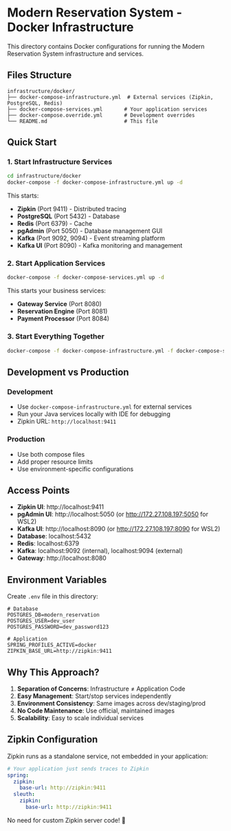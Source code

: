 # Modern Reservation System - Docker Infrastructure

This directory contains Docker configurations for running the Modern Reservation System infrastructure and services.

## Files Structure

```
infrastructure/docker/
├── docker-compose-infrastructure.yml  # External services (Zipkin, PostgreSQL, Redis)
├── docker-compose-services.yml       # Your application services
├── docker-compose.override.yml       # Development overrides
└── README.md                         # This file
```

## Quick Start

### 1. Start Infrastructure Services
```bash
cd infrastructure/docker
docker-compose -f docker-compose-infrastructure.yml up -d
```

This starts:
- **Zipkin** (Port 9411) - Distributed tracing
- **PostgreSQL** (Port 5432) - Database
- **Redis** (Port 6379) - Cache
- **pgAdmin** (Port 5050) - Database management GUI
- **Kafka** (Port 9092, 9094) - Event streaming platform
- **Kafka UI** (Port 8090) - Kafka monitoring and management

### 2. Start Application Services
```bash
docker-compose -f docker-compose-services.yml up -d
```

This starts your business services:
- **Gateway Service** (Port 8080)
- **Reservation Engine** (Port 8081)
- **Payment Processor** (Port 8084)

### 3. Start Everything Together
```bash
docker-compose -f docker-compose-infrastructure.yml -f docker-compose-services.yml up -d
```

## Development vs Production

### Development
- Use `docker-compose-infrastructure.yml` for external services
- Run your Java services locally with IDE for debugging
- Zipkin URL: `http://localhost:9411`

### Production
- Use both compose files
- Add proper resource limits
- Use environment-specific configurations

## Access Points

- **Zipkin UI**: http://localhost:9411
- **pgAdmin UI**: http://localhost:5050 (or http://172.27.108.197:5050 for WSL2)
- **Kafka UI**: http://localhost:8090 (or http://172.27.108.197:8090 for WSL2)
- **Database**: localhost:5432
- **Redis**: localhost:6379
- **Kafka**: localhost:9092 (internal), localhost:9094 (external)
- **Gateway**: http://localhost:8080

## Environment Variables

Create `.env` file in this directory:

```env
# Database
POSTGRES_DB=modern_reservation
POSTGRES_USER=dev_user
POSTGRES_PASSWORD=dev_password123

# Application
SPRING_PROFILES_ACTIVE=docker
ZIPKIN_BASE_URL=http://zipkin:9411
```

## Why This Approach?

1. **Separation of Concerns**: Infrastructure ≠ Application Code
2. **Easy Management**: Start/stop services independently
3. **Environment Consistency**: Same images across dev/staging/prod
4. **No Code Maintenance**: Use official, maintained images
5. **Scalability**: Easy to scale individual services

## Zipkin Configuration

Zipkin runs as a standalone service, not embedded in your application:

```yaml
# Your application just sends traces to Zipkin
spring:
  zipkin:
    base-url: http://zipkin:9411
  sleuth:
    zipkin:
      base-url: http://zipkin:9411
```

No need for custom Zipkin server code! 🎉
